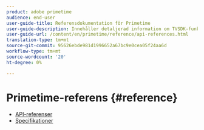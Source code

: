 ```yaml
---
product: adobe primetime
audience: end-user
user-guide-title: Referensdokumentation för Primetime
user-guide-description: Innehåller detaljerad information om TVSDK-funktioner, datastrukturer och andra programmeringskonstruktioner.
user-guide-url: /content/en/primetime/reference/api-references.html
translation-type: tm+mt
source-git-commit: 95626ebde981d1996652a67bc9e0cea05f24aa6d
workflow-type: tm+mt
source-wordcount: '20'
ht-degree: 0%

---
```



# Primetime-referens {#reference}

+ [API-referenser](api-references.md)
+ [Specifikationer](specifications.md)